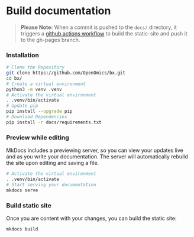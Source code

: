 # Build documentation  

> **Please Note:** When a commit is pushed to the `docs/` directory, it triggers a [github actions workflow](https://github.com/OpenOmics/bx/actions) to build the static-site and push it to the gh-pages branch.

### Installation
```bash
# Clone the Repository
git clone https://github.com/OpenOmics/bx.git
cd bx/
# Create a virtual environment
python3 -m venv .venv
# Activate the virtual environment
. .venv/bin/activate
# Update pip
pip install --upgrade pip
# Download Dependencies
pip install -r docs/requirements.txt
```

### Preview while editing  
MkDocs includes a previewing server, so you can view your updates live and as you write your documentation. The server will automatically rebuild the site upon editing and saving a file.  
```bash
# Activate the virtual environment
. .venv/bin/activate
# Start serving your documentation
mkdocs serve
```

### Build static site  
Once you are content with your changes, you can build the static site:  
```bash
mkdocs build
```
